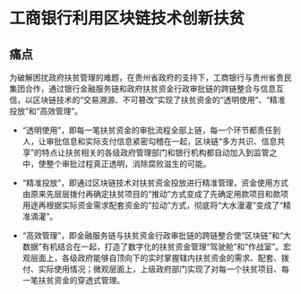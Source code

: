 # 工商银行利用区块链技术创新扶贫
## 痛点
为破解困扰政府扶贫管理的难题，在贵州省政府的支持下，工商银行与贵州省贵民集团合作，通过银行金融服务链和政府扶贫资金行政审批链的跨链整合与信息互信，以区块链技术的“交易溯源、不可篡改”实现了扶贫资金的“透明使用”、“精准投放”和“高效管理”。

- “透明使用”，即每一笔扶贫资金的审批流程全部上链，每一个环节都责任到人，让审批信息和实际支付信息紧密勾稽在一起，区块链“多方共识、信息共享”的特点让扶贫相关的各级政府管理部门和银行机构都自动加入到监管之中，使整个审批过程真正透明，消除腐败滋生的可能。

- “精准投放”，即通过区块链技术对扶贫资金投放进行精准管理，资金使用方式由原来先层层拨付再确定扶贫项目的“推动”方式变成了先确定用款项目和款项用途再根据实际资金需求配套资金的“拉动”方式，彻底将“大水漫灌”变成了“精准滴灌”。

- “高效管理”，即金融服务链与扶贫资金行政审批链的跨链整合使“区块链”和“大数据”有机结合在一起，打造了数字化的扶贫资金管理“驾驶舱”和“作战室”。宏观层面上，各级政府能够自顶向下的实时掌握辖内扶贫资金的需求、配套、拨付、实际使用情况；微观层面上，上级政府部门实现了对每一个扶贫项目、每一笔扶贫资金的穿透式管理。



